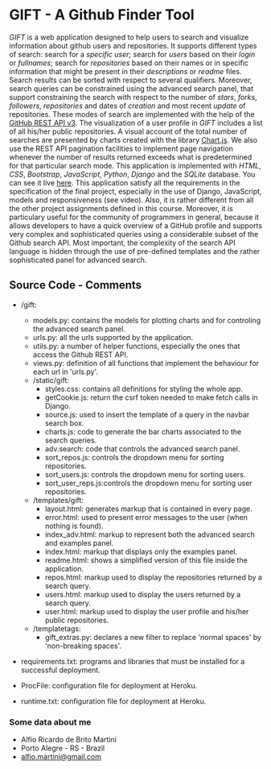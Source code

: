 # GIFT - A Github Finder Tool

_GIFT_ is a web application designed to help users to search and visualize information about github users and repositories. It supports different types of search: search for a _specific user_; search for _users_ based on their _login_ or _fullnames_; search for _repositories_ based on their names or in specific information that might be present in their _descriptions_ or _readme_ files. Search results can be sorted with respect to several qualifiers. Moreover, search queries can be constrained using the advanced search panel, that support constraining the search with respect to the number of _stars_, _forks_, _followers_, _repositories_ and dates of _creation_ and most recent _update_ of repositories. These modes of search are implemented with the help of the [GitHub REST API v3](https://developer.github.com/v3/). The visualization of a user profile in _GIFT_ includes a list of all his/her public repositories. A visual account of the total number of searches are presented by charts created with the library [Chart.js](https://www.chartjs.org/docs/latest/). We also use the REST API pagination facilities to implement page navigation whenever the number of results returned exceeds what is predetermined for that particular search mode. This application is implemented with _HTML_, _CSS_, _Bootstrap_, _JavaScript_, _Python_, _Django_ and the _SQLite_ database. You can see it live [here](https://gift-gh.herokuapp.com/).
This application satisfy all the requirements in the specification of the final project, especially in the use of Django, JavaScript, models and responsiveness (see video). Also, it is rather different from all the other project assignments defined in this course. Moreover, it is particulary useful for the community of programmers in general, because it allows developers to have a quick overview of a GitHub profile and supports very complex and sophisticated queries using a considerable subset of the Github search API. Most important, the complexity of the search API language is hidden through the use of pre-defined templates and the rather sophisticated panel for advanced search.

## Source Code - Comments

- /gift:

  - models.py: contains the models for plotting charts and for controling the advanced search panel.
  - urls.py: all the urls supported by the application.
  - utils.py: a number of helper functions, especially the ones that access the Github REST API.
  - views.py: definition of all functions that implement the behaviour for each url in 'urls.py'.
  - /static/gift:
    - styles.css: contains all definitions for styling the whole app.
    - getCookie.js: return the csrf token needed to make fetch calls in Django.
    - source.js: used to insert the template of a query in the navbar search box.
    - charts.js: code to generate the bar charts associated to the search queries.
    - adv.search: code that controls the advanced search panel.
    - sort_repos.js: controls the dropdown menu for sorting repositories.
    - sort_users.js: controls the dropdown menu for sorting users.
    - sort_user_reps.js:controls the dropdown menu for sorting user repositories.
  - /templates/gift:
    - layout.html: generates markup that is contained in every page.
    - error.html: used to present error messages to the user (when nothing is found).
    - index_adv.html: markup to represent both the advanced search and examples panel.
    - index.html: markup that displays only the examples panel.
    - readme.html: shows a simplified version of this file inside the application.
    - repos.html: markup used to display the repositories returned by a search query.
    - users.html: markup used to display the users returned by a search query.
    - user.html: markup used to display the user profile and his/her public repositories.
  - /templatetags:
    - gift_extras.py: declares a new filter to replace 'normal spaces' by 'non-breaking spaces'.

- requirements.txt: programs and libraries that must be installed for a successful deployment.
- ProcFile: configuration file for deployment at Heroku.
- runtime.txt: configuration file for deployment at Heroku.

### Some data about me

- Alfio Ricardo de Brito Martini
- Porto Alegre - RS - Brazil
- alfio.martini@gmail.com
